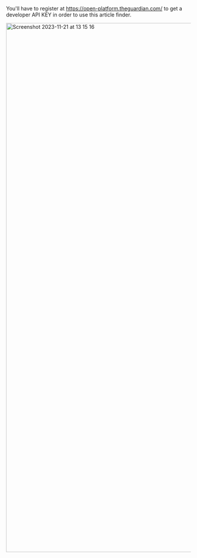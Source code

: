 You'll have to register at https://open-platform.theguardian.com/ to get a developer API KEY in order to use this article finder.

<img width="1440" alt="Screenshot 2023-11-21 at 13 15 16" src="https://github.com/marcoswi/article-finder-the-guardian/assets/88783827/b22740a5-9d37-4dc1-ba7c-f7454969ea49">

